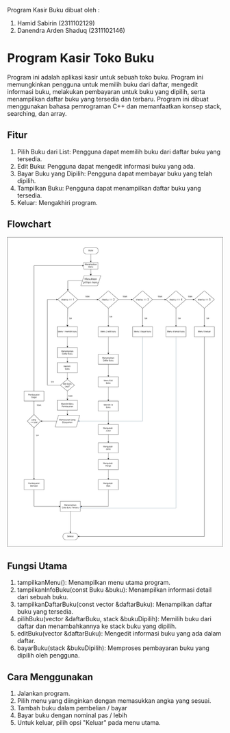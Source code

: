 Program Kasir Buku dibuat oleh :
1. Hamid Sabirin (2311102129) 
2. Danendra Arden Shaduq (2311102146)

# Program Kasir Toko Buku

Program ini adalah aplikasi kasir untuk sebuah toko buku. Program ini memungkinkan pengguna untuk memilih buku dari daftar, mengedit informasi buku, melakukan pembayaran untuk buku yang dipilih, serta menampilkan daftar buku yang tersedia dan terbaru. Program ini dibuat menggunakan bahasa pemrograman C++ dan memanfaatkan konsep stack, searching, dan array.

## Fitur

1. Pilih Buku dari List: Pengguna dapat memilih buku dari daftar buku yang tersedia.
2. Edit Buku: Pengguna dapat mengedit informasi buku yang ada.
3. Bayar Buku yang Dipilih: Pengguna dapat membayar buku yang telah dipilih.
4. Tampilkan Buku: Pengguna dapat menampilkan daftar buku yang tersedia.
5. Keluar: Mengakhiri program.

## Flowchart

![Flowchart URL](https://github.com/Hamid165/Tugas-Besar/blob/07b5e963f7d4d93376db00a4ebe4fdb8ed107003/assets/Flowchart.jpg)

## Fungsi Utama

1. tampilkanMenu(): Menampilkan menu utama program.
2. tampilkanInfoBuku(const Buku &buku): Menampilkan informasi detail dari sebuah buku.
3. tampilkanDaftarBuku(const vector<Buku> &daftarBuku): Menampilkan daftar buku yang tersedia.
4. pilihBuku(vector<Buku> &daftarBuku, stack<Buku> &bukuDipilih): Memilih buku dari daftar dan menambahkannya ke stack buku yang dipilih.
5. editBuku(vector<Buku> &daftarBuku): Mengedit informasi buku yang ada dalam daftar.
6. bayarBuku(stack<Buku> &bukuDipilih): Memproses pembayaran buku yang dipilih oleh pengguna.

## Cara Menggunakan

1. Jalankan program.
2. Pilih menu yang diinginkan dengan memasukkan angka yang sesuai.
3. Tambah buku dalam pembelian / bayar
4. Bayar buku dengan nominal pas / lebih
5. Untuk keluar, pilih opsi "Keluar" pada menu utama.
